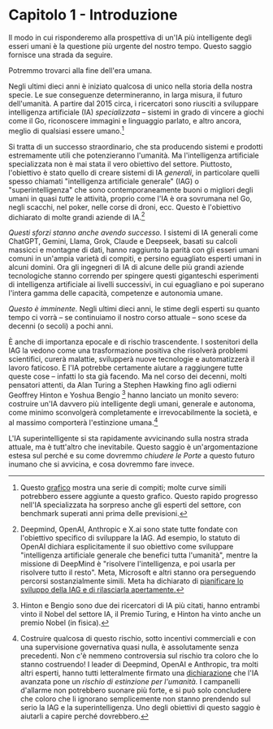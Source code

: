 # Capitolo 1 - Introduzione

Il modo in cui risponderemo alla prospettiva di un'IA più intelligente degli esseri umani è la questione più urgente del nostro tempo. Questo saggio fornisce una strada da seguire.

Potremmo trovarci alla fine dell'era umana.

Negli ultimi dieci anni è iniziato qualcosa di unico nella storia della nostra specie. Le sue conseguenze determineranno, in larga misura, il futuro dell'umanità. A partire dal 2015 circa, i ricercatori sono riusciti a sviluppare intelligenza artificiale (IA) *specializzata* – sistemi in grado di vincere a giochi come il Go, riconoscere immagini e linguaggio parlato, e altro ancora, meglio di qualsiasi essere umano.[^1]

Si tratta di un successo straordinario, che sta producendo sistemi e prodotti estremamente utili che potenzieranno l'umanità. Ma l'intelligenza artificiale specializzata non è mai stata il vero obiettivo del settore. Piuttosto, l'obiettivo è stato quello di creare sistemi di IA *generali*, in particolare quelli spesso chiamati "intelligenza artificiale generale" (IAG) o "superintelligenza" che sono contemporaneamente buoni o migliori degli umani in quasi *tutte* le attività, proprio come l'IA è ora sovrumana nel Go, negli scacchi, nel poker, nelle corse di droni, ecc. Questo è l'obiettivo dichiarato di molte grandi aziende di IA.[^2]

*Questi sforzi stanno anche avendo successo.* I sistemi di IA generali come ChatGPT, Gemini, Llama, Grok, Claude e Deepseek, basati su calcoli massicci e montagne di dati, hanno raggiunto la parità con gli esseri umani comuni in un'ampia varietà di compiti, e persino eguagliato esperti umani in alcuni domini. Ora gli ingegneri di IA di alcune delle più grandi aziende tecnologiche stanno correndo per spingere questi giganteschi esperimenti di intelligenza artificiale ai livelli successivi, in cui eguagliano e poi superano l'intera gamma delle capacità, competenze e autonomia umane.

*Questo è imminente.* Negli ultimi dieci anni, le stime degli esperti su quanto tempo ci vorrà – se continuiamo il nostro corso attuale – sono scese da decenni (o secoli) a pochi anni.

È anche di importanza epocale e di rischio trascendente. I sostenitori della IAG la vedono come una trasformazione positiva che risolverà problemi scientifici, curerà malattie, svilupperà nuove tecnologie e automatizzerà il lavoro faticoso. E l'IA potrebbe certamente aiutare a raggiungere tutte queste cose – infatti lo sta già facendo. Ma nel corso dei decenni, molti pensatori attenti, da Alan Turing a Stephen Hawking fino agli odierni Geoffrey Hinton e Yoshua Bengio [^3] hanno lanciato un monito severo: costruire un'IA davvero più intelligente degli umani, generale e autonoma, come minimo sconvolgerà completamente e irrevocabilmente la società, e al massimo comporterà l'estinzione umana.[^4]

L'IA superintelligente si sta rapidamente avvicinando sulla nostra strada attuale, ma è tutt'altro che inevitabile. Questo saggio è un'argomentazione estesa sul perché e su come dovremmo *chiudere le Porte* a questo futuro inumano che si avvicina, e cosa dovremmo fare invece.


[^1]: Questo [grafico](https://time.com/6300942/ai-progress-charts/) mostra una serie di compiti; molte curve simili potrebbero essere aggiunte a questo grafico. Questo rapido progresso nell'IA specializzata ha sorpreso anche gli esperti del settore, con benchmark superati anni prima delle previsioni.

[^2]: Deepmind, OpenAI, Anthropic e X.ai sono state tutte fondate con l'obiettivo specifico di sviluppare la IAG. Ad esempio, lo statuto di OpenAI dichiara esplicitamente il suo obiettivo come sviluppare "intelligenza artificiale generale che benefici tutta l'umanità", mentre la missione di DeepMind è "risolvere l'intelligenza, e poi usarla per risolvere tutto il resto". Meta, Microsoft e altri stanno ora perseguendo percorsi sostanzialmente simili. Meta ha dichiarato di [pianificare lo sviluppo della IAG e di rilasciarla apertamente.](https://www.forbes.com/sites/johnkoetsier/2024/01/18/zuckerberg-on-ai-meta-building-agi-for-everyone-and-open-sourcing-it/)

[^3]: Hinton e Bengio sono due dei ricercatori di IA più citati, hanno entrambi vinto il Nobel del settore IA, il Premio Turing, e Hinton ha vinto anche un premio Nobel (in fisica).

[^4]: Costruire qualcosa di questo rischio, sotto incentivi commerciali e con una supervisione governativa quasi nulla, è assolutamente senza precedenti. Non c'è nemmeno controversia sul rischio tra coloro che lo stanno costruendo! I leader di Deepmind, OpenAI e Anthropic, tra molti altri esperti, hanno tutti letteralmente firmato una [dichiarazione](https://www.safe.ai/work/statement-on-ai-risk) che l'IA avanzata pone un *rischio di estinzione per l'umanità.* I campanelli d'allarme non potrebbero suonare più forte, e si può solo concludere che coloro che li ignorano semplicemente non stanno prendendo sul serio la IAG e la superintelligenza. Uno degli obiettivi di questo saggio è aiutarli a capire perché dovrebbero.